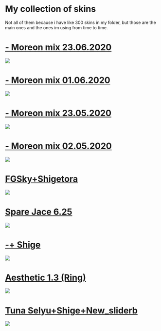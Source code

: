 # My collection of skins

Not all of them because i have like 300 skins in my folder, but those are the main ones and the ones im using from time to time.

# [- Moreon mix 23.06.2020](https://drive.google.com/file/d/1z_0NwY6c6Gec-jL4B4E6ribcaqnIf9Tz/view?usp=sharing)
![](https://osu.ppy.sh/ss/15118233/9937)

# [- Moreon mix 01.06.2020](https://drive.google.com/file/d/1HnbV0_byP6US19IDNYFHO0XSWTtv0gwW/view?usp=sharing)
![](https://osu.ppy.sh/ss/15004655/9795)

# [- Moreon mix 23.05.2020](https://drive.google.com/file/d/1ezOIkjtiRO3EmL7KbcqOXoo4gMm69jBm/view?usp=sharing)
![](https://osu.ppy.sh/ss/14958907/360f)

# [- Moreon mix 02.05.2020](https://drive.google.com/file/d/1tbU2twOrYmRtHoSnqjvKesVyQpVXrqc1/view?usp=sharing)
![](https://osu.ppy.sh/ss/14848147/8cda)

# [FGSky+Shigetora](https://drive.google.com/file/d/1O8MVcw_vGcbJGvI4s3aYNmO_XOs-j6Pj/view?usp=sharing)
![](https://osu.ppy.sh/ss/14958873/f012)

# [Spare Jace 6.25](https://drive.google.com/file/d/14xxXiOP8MRcxRprYUa01hLLNzSp0QH7T/view?usp=sharing)
![](https://osu.ppy.sh/ss/14958892/faa7)

# [-+ Shige](https://drive.google.com/file/d/1qQzX6GFLHJQzngFvNrHfu3NUgq-6H_j9/view?usp=sharing)
![](https://osu.ppy.sh/ss/14850263/38fb)

# [Aesthetic 1.3 (Ring)](https://drive.google.com/file/d/1qvdU9-IrKs9E0fmLY6lzA5LKioYoBmNT/view?usp=sharing)
![](https://osu.ppy.sh/ss/14850282/6ffc)

# [Tuna Selyu+Shige+New_sliderb](https://drive.google.com/file/d/1ebtLgELQrW4H21bv2jbL3zNsAnJTTuiX/view?usp=sharing)
![](https://osu.ppy.sh/ss/15018670/67a2)
